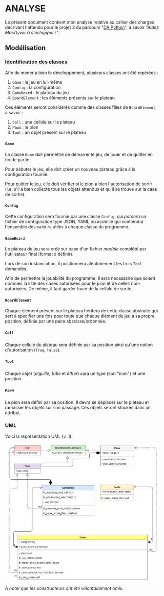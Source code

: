 # ANALYSE
Le présent document contient mon analyse relative au cahier des charges décrivant l'attendu pour le projet 3 du parcours "[DA Python][url_parcours]", à savoir *"Aidez MacGyver à s'échapper !"*.

## Modélisation

### Identification des classes
Afin de mener à bien le développement, plusieurs classes ont été repérées :
1. `Game` : le jeu en lui-même
2. `Config` : la configuration
3. `GameBoard` : le plateau du jeu
4. `BoardElement` : les éléments présents sur le plateau

Ces éléments seront considérés comme des classes filles de `BoardElement`, à savoir :
1. `Cell` : une cellule sur le plateau
2. `Pawn` : le pion
3. `Tool` : un objet présent sur le plateau

#### `Game`
La classe `Game` doit permettre de démarrer le jeu, de jouer et de quitter en fin de partie.

Pour débuter le jeu, elle doit créer un nouveau plateau grâce à la configuration fournie.

Pour quitter le jeu, elle doit vérifier si le pion a bien l'autorisation de sortir (i.e. s'il a bien collecté tous les objets attendus et qu'il se trouve sur la case de sortie).

#### `Config`
Cette configuration sera fournie par une classe `Config`, qui *parsera* un fichier de configuration type JSON, YAML ou assimilé qui contiendra l'ensemble des valeurs utiles à chaque classe du programme.

#### `GameBoard`
Le plateau de jeu sera créé sur base d'un fichier *modèle* complété par l'utilisateur final (format à définir).

Lors de son instanciation, il positionnera aléatoirement les trois `Tool` demandés.

Afin de permettre la jouabilité du programme, il sera nécessaire que soient connues la liste des cases autorisées pour le pion et de celles non-autorisées. De même, il faut garder trace de la cellule de sortie.

#### `BoardElement`
Chaque élément présent sur le plateau héritera de cette classe abstraite qui sert à spécifier une fois pour toute que chaque élément du jeu a sa propre position, définie par une paire abscisse/ordonnée.

##### `Cell`
Chaque cellule du plateau sera définie par sa position ainsi qu'une notion d'autorisation (`True`, `False`).

##### `Tool`
Chaque objet (*aiguille*, *tube* et *éther*) aura un type (son "nom") et une position.

##### `Pawn`
Le pion sera défini par sa position. Il devra se déplacer sur le plateau et ramasser les objets sur son passage. Ces objets seront stockés dans un attribut.

### UML
Voici la représentation UML (v. 1):

![UML v1][uml_v1]

*À noter que les constructeurs ont été volontairement omis.*

[url_parcours]: https://openclassrooms.com/fr/paths/68-developpeur-dapplication-python
[uml_v1]: ./oc-project-3-uml-1.jpg
